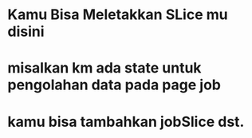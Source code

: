 # Kamu Bisa Meletakkan SLice mu disini 

# misalkan km ada state untuk pengolahan data pada page job 
# kamu bisa tambahkan jobSlice dst. 
